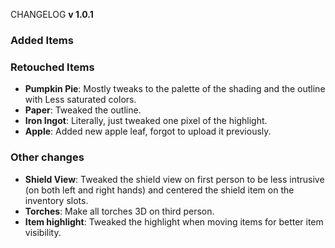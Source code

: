 CHANGELOG **v 1.0.1**

### Added Items

### Retouched Items
- **Pumpkin Pie**: Mostly tweaks to the palette of the shading and the outline with Less saturated colors. 
- **Paper**: Tweaked the outline.
- **Iron Ingot**: Literally, just tweaked one pixel of the highlight.
- **Apple**: Added new apple leaf, forgot to upload it previously.

### Other changes
- **Shield View**: Tweaked the shield view on first person to be less intrusive (on both left and right hands) and centered the shield item on the inventory slots.
- **Torches**: Make all torches 3D on third person.
- **Item highlight**: Tweaked the highlight when moving items for better item visibility.